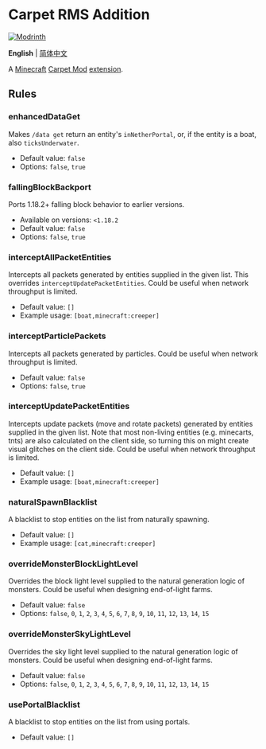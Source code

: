 # Carpet RMS Addition

[![Modrinth](https://img.shields.io/modrinth/dt/ij9knTzG?label=Modrinth%20downloads)](https://modrinth.com/project/ij9knTzG)

**English** | [简体中文](README-CN.md)

A [Minecraft](https://www.minecraft.net/en-us) [Carpet Mod](https://github.com/gnembon/fabric-carpet) [extension](https://github.com/gnembon/fabric-carpet/wiki/List-of-Carpet-extensions).

## Rules

### enhancedDataGet

Makes `/data get` return an entity's `inNetherPortal`, or, if the entity is a boat, also `ticksUnderwater`.

* Default value: `false`
* Options: `false`, `true`

### fallingBlockBackport

Ports 1.18.2+ falling block behavior to earlier versions.

* Available on versions: `<1.18.2`
* Default value: `false`
* Options: `false`, `true`

### interceptAllPacketEntities

Intercepts all packets generated by entities supplied in the given list. This overrides `interceptUpdatePacketEntities`.
Could be useful when network throughput is limited.

* Default value: `[]`
* Example usage: `[boat,minecraft:creeper]`

### interceptParticlePackets

Intercepts all packets generated by particles. Could be useful when network throughput is limited.

* Default value: `false`
* Options: `false`, `true`

### interceptUpdatePacketEntities

Intercepts update packets (move and rotate packets) generated by entities supplied in the given list. Note that most
non-living entities (e.g. minecarts, tnts) are also calculated on the client side, so turning this on might create
visual glitches on the client side. Could be useful when network throughput is limited.

* Default value: `[]`
* Example usage: `[boat,minecraft:creeper]`

### naturalSpawnBlacklist

A blacklist to stop entities on the list from naturally spawning.

* Default value: `[]`
* Example usage: `[cat,minecraft:creeper]`

### overrideMonsterBlockLightLevel

Overrides the block light level supplied to the natural generation logic of monsters. Could be useful when designing
end-of-light farms.

* Default value: `false`
* Options: `false`, `0`, `1`, `2`, `3`, `4`, `5`, `6`, `7`, `8`, `9`, `10`, `11`, `12`, `13`, `14`, `15`

### overrideMonsterSkyLightLevel

Overrides the sky light level supplied to the natural generation logic of monsters. Could be useful when designing
end-of-light farms.

* Default value: `false`
* Options: `false`, `0`, `1`, `2`, `3`, `4`, `5`, `6`, `7`, `8`, `9`, `10`, `11`, `12`, `13`, `14`, `15`

### usePortalBlacklist

A blacklist to stop entities on the list from using portals.

* Default value: `[]`
